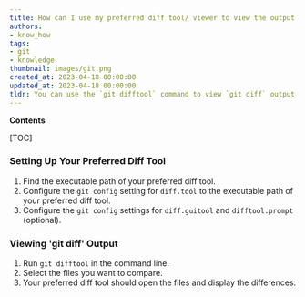 ```yaml
---
title: How can I use my preferred diff tool/ viewer to view the output of 'git diff'?
authors:
- know_how
tags:
- git
- knowledge
thumbnail: images/git.png
created_at: 2023-04-18 00:00:00
updated_at: 2023-04-18 00:00:00
tldr: You can use the `git difftool` command to view `git diff` output with your preferred diff tool/ viewer.
---
```


**Contents**

[TOC]

### Setting Up Your Preferred Diff Tool
1. Find the executable path of your preferred diff tool.
2. Configure the `git config` setting for `diff.tool` to the executable path of your preferred diff tool.
3. Configure the `git config` settings for `diff.guitool` and `difftool.prompt` (optional).

### Viewing 'git diff' Output
1. Run `git difftool` in the command line.
2. Select the files you want to compare.
3. Your preferred diff tool should open the files and display the differences.
